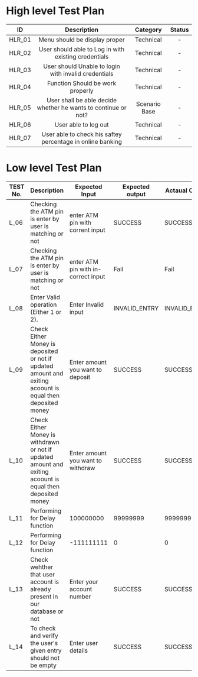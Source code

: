 # High level Test Plan
| ID | Description	  | Category  | Status  |
| :---:   | :-: | :-: |  :-: | 
| HLR_01 | Menu should be display proper | Technical | - |
| HLR_02 | User should able to Log in with existing credentials  | Technical | - |
| HLR_03 | User should Unable to login with invalid credentials  | Technical | - |
| HLR_04 | Function Should be work properly | Technical | - |
| HLR_05 | User shall be able decide whether he wants to continue or not?	| Scenario Base | - |
| HLR_06 | User able to log out	| Technical | - |
| HLR_07 | User able to check his saftey percentage in online banking	| Technical | - |

# Low level Test Plan
| TEST No. | Description | Expected Input |Expected output | Actaual Output | Pass/Fail |
|----------|-------------|-----------------|-----------------|----------------|-----------|
|   L_06   | Checking the ATM pin is enter by user is matching or not| enter ATM pin with corrent input| SUCCESS | SUCCESS | Pass |
|   L_07   | Checking the ATM pin is enter by user is matching or not  | enter ATM pin with in-correct input  | Fail | Fail | Pass |
|   L_08   | Enter Valid operation (Either 1 or 2). | Enter Invalid input | INVALID_ENTRY | INVALID_ENTRY | Pass |
|   L_09   | Check Either Money is deposited or not if updated amount and exiting acoount is equal then deposited money| Enter amount you want to deposit | SUCCESS | SUCCESS | Pass |
|   L_10   | Check Either Money is withdrawn or not if updated amount and exiting acoount is equal then deposited money| Enter amount you want to withdraw |   SUCCESS |  SUCCESS | Pass |
| L_11 | Performing for Delay function | 100000000 | 99999999 | 99999999 | PASS |
| L_12 | Performing for Delay function | -111111111 | 0 | 0 | PASS |
| L_13     | Check wehther that user account is already present in our database or not | Enter your account number | SUCCESS | SUCCESS | PASS |
| L_14     | To check and verify the user's given entry should not be empty | Enter user details | SUCCESS | SUCCESS | PASS | 
